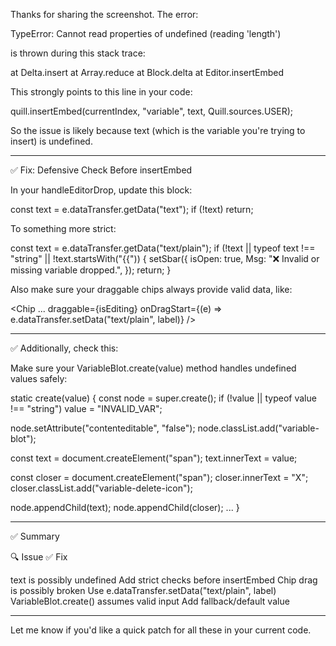 Thanks for sharing the screenshot. The error:

TypeError: Cannot read properties of undefined (reading 'length')

is thrown during this stack trace:

at Delta.insert
at Array.reduce
at Block.delta
at Editor.insertEmbed

This strongly points to this line in your code:

quill.insertEmbed(currentIndex, "variable", text, Quill.sources.USER);

So the issue is likely because text (which is the variable you're trying to insert) is undefined.


---

✅ Fix: Defensive Check Before insertEmbed

In your handleEditorDrop, update this block:

const text = e.dataTransfer.getData("text");
if (!text) return;

To something more strict:

const text = e.dataTransfer.getData("text/plain");
if (!text || typeof text !== "string" || !text.startsWith("{{")) {
  setSbar({
    isOpen: true,
    Msg: "❌ Invalid or missing variable dropped.",
  });
  return;
}

Also make sure your draggable chips always provide valid data, like:

<Chip
  ...
  draggable={isEditing}
  onDragStart={(e) => e.dataTransfer.setData("text/plain", label)}
/>


---

✅ Additionally, check this:

Make sure your VariableBlot.create(value) method handles undefined values safely:

static create(value) {
  const node = super.create();
  if (!value || typeof value !== "string") value = "INVALID_VAR";

  node.setAttribute("contenteditable", "false");
  node.classList.add("variable-blot");

  const text = document.createElement("span");
  text.innerText = value;

  const closer = document.createElement("span");
  closer.innerText = "X";
  closer.classList.add("variable-delete-icon");

  node.appendChild(text);
  node.appendChild(closer);
  ...
}


---

✅ Summary

🔍 Issue	✅ Fix

text is possibly undefined	Add strict checks before insertEmbed
Chip drag is possibly broken	Use e.dataTransfer.setData("text/plain", label)
VariableBlot.create() assumes valid input	Add fallback/default value



---

Let me know if you'd like a quick patch for all these in your current code.

